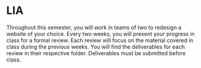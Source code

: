 # LIA

Throughout this semester, you will work in teams of two to redesign a
website of your choice. Every two weeks, you will present your progress
in class for a formal review. Each review will focus on the material
covered in class during the previous weeks. You will find the
deliverables for each review in their respective folder. Deliverables
must be submitted before class.
